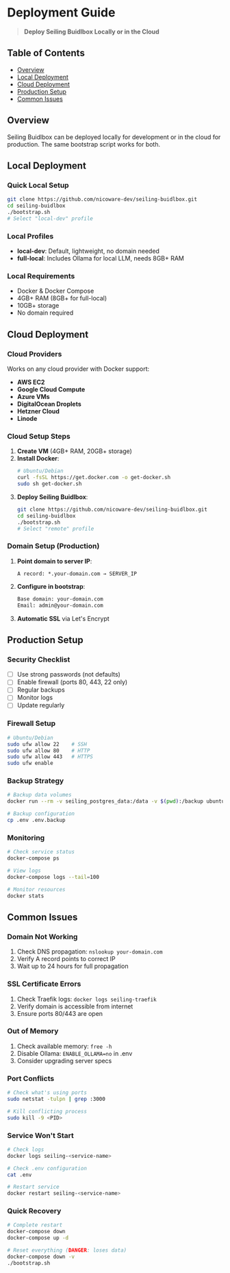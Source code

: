 # Deployment Guide

> **Deploy Seiling Buidlbox Locally or in the Cloud**

## Table of Contents

- [Overview](#overview)
- [Local Deployment](#local-deployment)
- [Cloud Deployment](#cloud-deployment)
- [Production Setup](#production-setup)
- [Common Issues](#common-issues)

## Overview

Seiling Buidlbox can be deployed locally for development or in the cloud for production. The same bootstrap script works for both.

## Local Deployment

### Quick Local Setup
```bash
git clone https://github.com/nicoware-dev/seiling-buidlbox.git
cd seiling-buidlbox
./bootstrap.sh
# Select "local-dev" profile
```

### Local Profiles
- **local-dev**: Default, lightweight, no domain needed
- **full-local**: Includes Ollama for local LLM, needs 8GB+ RAM

### Local Requirements
- Docker & Docker Compose
- 4GB+ RAM (8GB+ for full-local)
- 10GB+ storage
- No domain required

## Cloud Deployment

### Cloud Providers
Works on any cloud provider with Docker support:
- **AWS EC2**
- **Google Cloud Compute**
- **Azure VMs**
- **DigitalOcean Droplets**
- **Hetzner Cloud**
- **Linode**

### Cloud Setup Steps
1. **Create VM** (4GB+ RAM, 20GB+ storage)
2. **Install Docker**:
   ```bash
   # Ubuntu/Debian
   curl -fsSL https://get.docker.com -o get-docker.sh
   sudo sh get-docker.sh
   ```
3. **Deploy Seiling Buidlbox**:
   ```bash
   git clone https://github.com/nicoware-dev/seiling-buidlbox.git
   cd seiling-buidlbox
   ./bootstrap.sh
   # Select "remote" profile
   ```

### Domain Setup (Production)
1. **Point domain to server IP**:
   ```
   A record: *.your-domain.com → SERVER_IP
   ```
2. **Configure in bootstrap**:
   ```bash
   Base domain: your-domain.com
   Email: admin@your-domain.com
   ```
3. **Automatic SSL** via Let's Encrypt

## Production Setup

### Security Checklist
- [ ] Use strong passwords (not defaults)
- [ ] Enable firewall (ports 80, 443, 22 only)
- [ ] Regular backups
- [ ] Monitor logs
- [ ] Update regularly

### Firewall Setup
```bash
# Ubuntu/Debian
sudo ufw allow 22    # SSH
sudo ufw allow 80    # HTTP
sudo ufw allow 443   # HTTPS
sudo ufw enable
```

### Backup Strategy
```bash
# Backup data volumes
docker run --rm -v seiling_postgres_data:/data -v $(pwd):/backup ubuntu tar czf /backup/postgres_backup.tar.gz /data

# Backup configuration
cp .env .env.backup
```

### Monitoring
```bash
# Check service status
docker-compose ps

# View logs
docker-compose logs --tail=100

# Monitor resources
docker stats
```

## Common Issues

### Domain Not Working
1. Check DNS propagation: `nslookup your-domain.com`
2. Verify A record points to correct IP
3. Wait up to 24 hours for full propagation

### SSL Certificate Errors
1. Check Traefik logs: `docker logs seiling-traefik`
2. Verify domain is accessible from internet
3. Ensure ports 80/443 are open

### Out of Memory
1. Check available memory: `free -h`
2. Disable Ollama: `ENABLE_OLLAMA=no` in .env
3. Consider upgrading server specs

### Port Conflicts
```bash
# Check what's using ports
sudo netstat -tulpn | grep :3000

# Kill conflicting process
sudo kill -9 <PID>
```

### Service Won't Start
```bash
# Check logs
docker logs seiling-<service-name>

# Check .env configuration
cat .env

# Restart service
docker restart seiling-<service-name>
```

### Quick Recovery
```bash
# Complete restart
docker-compose down
docker-compose up -d

# Reset everything (DANGER: loses data)
docker-compose down -v
./bootstrap.sh
``` 
